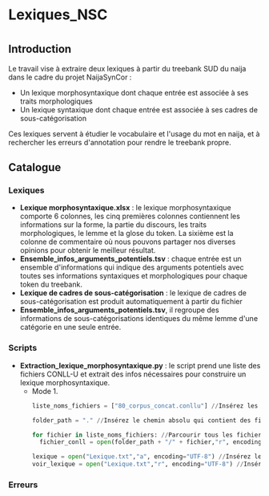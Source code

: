 # Lexiques_NSC
# 

## Introduction

Le travail vise à extraire deux lexiques à partir du treebank SUD du naija dans le cadre du projet NaijaSynCor : <br>
  * Un lexique morphosyntaxique dont chaque entrée est associée à ses traits morphologiques <br> 
  * Un lexique syntaxique dont chaque entrée est associée à ses cadres de sous-catégorisation <br>

Ces lexiques servent à étudier le vocabulaire et l'usage du mot en naija, et à rechercher les erreurs d'annotation pour rendre le treebank propre. <br>

## 
## Catalogue
### 
### Lexiques
  * **Lexique morphosyntaxique.xlsx** : le lexique morphosyntaxique comporte 6 colonnes, les cinq premières colonnes contiennent les informations sur la forme, la partie du discours, les traits morphologiques, le lemme et la glose du token. La sixième est la colonne de commentaire où nous pouvons partager nos diverses opinions pour obtenir le meilleur résultat.
  * **Ensemble_infos_arguments_potentiels.tsv** : chaque entrée est un ensemble d'informations qui indique des arguments potentiels avec toutes ses informations syntaxiques et morphologiques pour chaque token du treebank.
  * **Lexique de cadres de sous-catégorisation** : le lexique de cadres de sous-catégorisation est produit automatiquement à partir du fichier
  * **Ensemble_infos_arguments_potentiels.tsv**, il regroupe des informations de sous-catégorisations identiques du même lemme d'une catégorie en une seule entrée.

### 
### Scripts
  * **Extraction_lexique_morphosyntaxique.py** : le script prend une liste des fichiers CONLL-U et extrait des infos nécessaires pour construire un lexique morphosyntaxique.
    * Mode 1.
      ```Python
      liste_noms_fichiers = ["80_corpus_concat.conllu"] //Insérez les noms des fichiers CONLL-U dans cette liste
      ```
      ```Python
      folder_path = "." //Insérez le chemin absolu qui contient des fichiers CONLL-U de la liste "liste_noms_fichiers"
      ```
      ```Python
      for fichier in liste_noms_fichiers: //Parcourir tous les fichiers CONLL-U de la liste
        fichier_conll = open(folder_path + "/" + fichier,"r", encoding="UTF-8") //Lire chaque fichier CONLL-U de la liste
      ```
      ```Python
      lexique = open("Lexique.txt","a", encoding="UTF-8") //Insérez le chemin absolu du fichier de lexique morphosyntaxique
      voir_lexique = open("Lexique.txt","r", encoding="UTF-8") //Insérez le chemin absolu du fichier de lexique morphosyntaxique
      ```
     
### Erreurs

